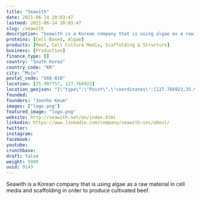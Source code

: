 ```yaml
---
title: "Seawith"
date: 2021-06-14 20:03:47
lastmod: 2021-06-14 20:03:47
slug: /seawith
description: "Seawith is a Korean company that is using algae as a raw material in cell media and scaffolding in order to produce cultivated beef."
proteins: [Cell-Based, Algae]
products: [Meat, Cell Culture Media, Scaffolding & Structure]
business: [Production]
finance_type: []
country: "South Korea"
country_code: "KR"
city: "Muju"
postal_code: "568-810"
location: [35.907757, 127.766922]
location_geojson: "{\"type\":\"Point\",\"coordinates\":[127.766922,35.907757]}"
founded: 
founders: "Joonho Keum"
images: ["logo.png"]
featured_image: "logo.png"
website: http://seawith.net/en/index.html
linkedin: https://www.linkedin.com/company/seawith-inc/about/
twitter: 
instagram: 
facebook: 
youtube: 
crunchbase: 
draft: false
weight: 5000
uuid: 9143
---
```

Seawith is a Korean company that is using algae as a raw material in cell media and scaffolding in order to produce cultivated beef.
